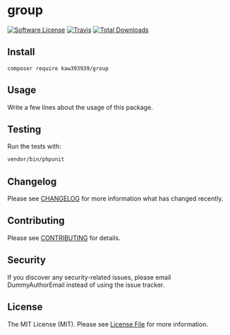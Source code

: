 # group

[![Software License](https://img.shields.io/badge/license-MIT-brightgreen.svg?style=flat-square)](LICENSE.md)
[![Travis](https://img.shields.io/travis/kaw393939/group.svg?style=flat-square)]()
[![Total Downloads](https://img.shields.io/packagist/dt/kaw393939/group.svg?style=flat-square)](https://packagist.org/packages/kaw393939/group)

## Install
`composer require kaw393939/group`

## Usage
Write a few lines about the usage of this package.

## Testing
Run the tests with:

``` bash
vendor/bin/phpunit
```

## Changelog
Please see [CHANGELOG](CHANGELOG.md) for more information what has changed recently.

## Contributing
Please see [CONTRIBUTING](CONTRIBUTING.md) for details.

## Security
If you discover any security-related issues, please email DummyAuthorEmail instead of using the issue tracker.

## License
The MIT License (MIT). Please see [License File](/LICENSE.md) for more information.